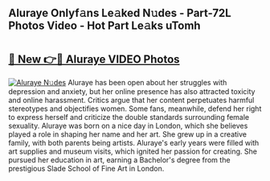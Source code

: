 ## Aluraye Onlyf𝚊ns Le𝚊ked N𝚞des - Part-72L Photos Video - Hot Part Le𝚊ks uTomh

# <h2><a href="http://ab48061.deff.icu/?id=Aluraye">🔗 New 👉🔴 Aluraye VIDEO Photos</a></h2>

[![Aluraye N𝚞des](https://i.imgur.com/rIISA9y.gif)](http://ab48061.deff.icu/?id=Aluraye)
Aluraye has been open about her struggles with depression and anxiety, but her online presence has also attracted toxicity and online harassment. Critics argue that her content perpetuates harmful stereotypes and objectifies women. Some fans, meanwhile, defend her right to express herself and criticize the double standards surrounding female sexuality. Aluraye was born on a nice day in London, which she believes played a role in shaping her name and her art. She grew up in a creative family, with both parents being artists. Aluraye's early years were filled with art supplies and museum visits, which ignited her passion for creating. She pursued her education in art, earning a Bachelor's degree from the prestigious Slade School of Fine Art in London.
